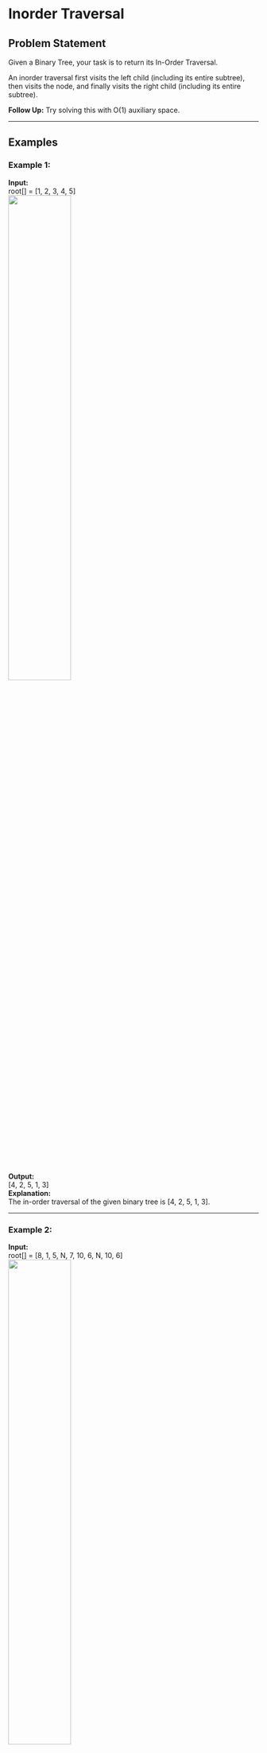 # Inorder Traversal

## Problem Statement
Given a Binary Tree, your task is to return its In-Order Traversal.

An inorder traversal first visits the left child (including its entire subtree), then visits the node, and finally visits the right child (including its entire subtree).

**Follow Up:** Try solving this with O(1) auxiliary space.

---

## Examples

### Example 1:
**Input:**  
root[] = [1, 2, 3, 4, 5]  
<img src="https://media.geeksforgeeks.org/img-practice/prod/addEditProblem/886461/Web/Other/blobid0_1738561309.png" width=50%>

**Output:**  
[4, 2, 5, 1, 3]  
**Explanation:**  
The in-order traversal of the given binary tree is [4, 2, 5, 1, 3].

---

### Example 2:
**Input:**  
root[] = [8, 1, 5, N, 7, 10, 6, N, 10, 6]  
<img src="https://media.geeksforgeeks.org/img-practice/prod/addEditProblem/886461/Web/Other/blobid1_1738561309.png" width=50%>

**Output:**  
[1, 7, 10, 8, 6, 10, 5, 6]  
**Explanation:**  
The in-order traversal of the given binary tree is [1, 7, 10, 8, 6, 10, 5, 6].

---

## Constraints
- 1 ≤ number of nodes ≤ 10^5
- 0 ≤ node->data ≤ 10^5

---